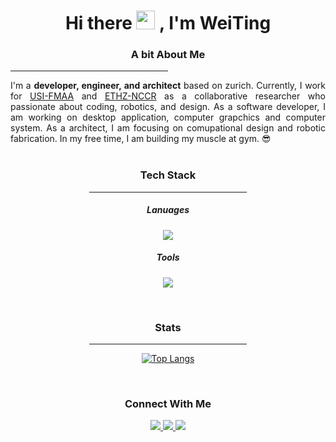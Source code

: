 <div id="header" align="center">
<h1>
Hi there
<img src="https://media.giphy.com/media/hvRJCLFzcasrR4ia7z/giphy.gif" width="30px"/>
, I'm WeiTing
</h1>
</div>

<div id="about me" align="justify">
<h3 align="center">A bit About Me
</h3>
  <hr width=50% />
I'm a <strong>developer, engineer, and architect</strong> based on zurich. Currently, I work for
<a href="https://github.com/USI-FMAA">USI-FMAA</a> and <a href="https://dfab.ch">ETHZ-NCCR</a>
as a collaborative researcher who passionate about coding, robotics, and design. As
a software developer, I am working on desktop application, computer grapchics and computer system.
As a architect, I am focusing on comupational design and robotic fabrication.
In my free time, I am building my muscle at gym. 😎  
</div>

<br>

<div id="Tech Stack" align="center">
<h3 align="center">Tech Stack
</h3>
  <hr width=50% />
<h5 align="center"> Lanuages
</h5>

<img  
src="https://skillicons.dev/icons?i=python,c,cpp,lua,go,java,arduino&perline=10"/>

<h5 align="center"> Tools
</h5>

<img
src="https://skillicons.dev/icons?i=neovim,visualstudio,vscode,git,docker,bash,linux,idea,maven,figma,ps,ai,ae,github&perline=7"/>

</div>

<br>
<div id="Tech Stack" align="center">
<h3 align="center"> Stats
</h3>
<hr width=50% />

[![Top Langs](https://github-readme-stats.vercel.app/api/top-langs/?username=WeiTing1991&hide_progress=true&layout=compact&theme=vision-friendly-dark)](https://github.com/anuraghazra/github-readme-stats)

<!-- NOTE:
![Anurag's GitHub
stats](https://github-readme-stats.vercel.app/api?username=WeiTing1991&show_icons=true&theme=transparent)
https://shields.io/badges
[![GitHub Streak](http://github-readme-streak-stats.herokuapp.com?user=your-GitHub-username&theme=dark&background=000000)](https://git.io/streak-stats)
https://dev.to/envoy_/150-badges-for-github-pnk
-->
</div>
<br>

<div id="badge" align="center">
  <h3 align="center">Connect With Me
  </h3>

<a href="https://github.com/WeiTing1991">
  <img src="https://img.shields.io/badge/GitHub-100000?style=for-the-badge&logo=github&logoColor=white">
</a>
<a href="https://weitingworks.com">
  <img src="https://img.shields.io/badge/website-330F63?style=for-the-badge&logo=About.me&logoColor=white">
</a>
<a href="https://www.linkedin.com/in/chen-weiting/">
  <img src="https://img.shields.io/badge/LinkedIn-0077B5?style=for-the-badge&logo=linkedin&logoColor=white">
</a>

</div>
